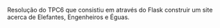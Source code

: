 Resolução do TPC6 que consistiu em através do Flask construir um site acerca de Elefantes, Engenheiros e Éguas.
